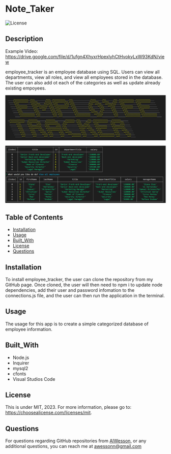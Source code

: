 # Note_Taker

  ![License](https://img.shields.io/badge/license-MIT-yellow.svg)

  ## Description

  Example Video: https://drive.google.com/file/d/1ufgn4XhyxrHpexlyhCtHvokyLxW93KdN/view

  employee_tracker is an employee database using SQL. Users can view all departments, view all roles, and view all employees stored in the database. The user can also add ot each of the categories as well as update already existing empoyees.

  ![alt text](https://raw.githubusercontent.com/AlWesson/employee_tracker/master/Assets/eT_ucb.png)

  ![alt text](https://raw.githubusercontent.com/AlWesson/employee_tracker/master/Assets/eT_ex2.png)

  ## Table of Contents
  - [Installation](#Installation)
  - [Usage](#Usage)
  - [Built_With](#Built_With)
  - [License](#License)
  - [Questions](#Questions)

  ## Installation

  To install employee_tracker, the user can clone the repository from my GitHub page. Once cloned, the user will then need to npm i to update node dependencies, add their user and password infomation to the connections.js file, and the user can then run the application in the terminal.
  
  ## Usage

  The usage for this app is to create a simple categorized database of employee information.

  ## Built_With

  - Node.js
  - Inquirer
  - mysql2
  - cfonts
  - Visual Studios Code

  ## License

  This is under MIT, 2023. For more information, please go to: https://choosealicense.com/licenses/mit.


  ## Questions 

  For questions regarding GitHub repositories from [AlWesson](https://github.com/AlWesson), or any additional questions, you can reach me at awessonn@gmail.com